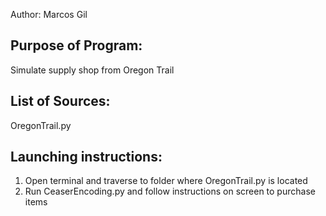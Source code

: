 Author: Marcos Gil

Purpose of Program: 
-------------------

Simulate supply shop from Oregon Trail


List of Sources:
----------------

OregonTrail.py

Launching instructions:
-----------------------

1. Open terminal and traverse to folder where OregonTrail.py is located
2. Run CeaserEncoding.py and follow instructions on screen to purchase items
